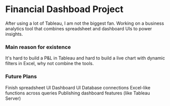 # Financial Dashboad Project
After using a lot of Tableau, I am not the biggest fan.
Working on a business analytics tool that combines spreadsheet and dashboard UIs to power insights.

### Main reason for existence
It's hard to build a P&L in Tableau and hard to build a live chart with dynamic filters in Excel, why not combine the tools.

### Future Plans
Finish spreadsheet UI
Dashboard UI
Database connections
Excel-like functions across queries
Publishing dashboard features (like Tableau Server)
